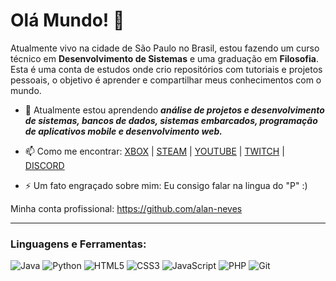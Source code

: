 # Olá Mundo! 👋

Atualmente vivo na cidade de São Paulo no Brasil, estou fazendo um curso técnico em **Desenvolvimento de Sistemas** e uma graduação em **Filosofia**. Esta é uma conta de estudos onde crio repositórios com tutoriais e projetos pessoais, o objetivo é aprender e compartilhar meus conhecimentos com o mundo.

- 🌱 Atualmente estou aprendendo ***análise de projetos e desenvolvimento de sistemas, bancos de dados, sistemas embarcados, programação de aplicativos mobile e desenvolvimento web.***

- 📫 Como me encontrar: [XBOX](https://www.xbox.com/pt-BR/play/user/Corry2571618) | [STEAM](https://steamcommunity.com/id/corry257) | [YOUTUBE](https://www.youtube.com/corry257) | [TWITCH](https://www.twitch.tv/corry257) | [DISCORD](https://discord.gg/eG7ZbPb4Rr)
  
- ⚡ Um fato engraçado sobre mim: Eu consigo falar na lingua do "P" :)

Minha conta profissional: https://github.com/alan-neves

---

### Linguagens e Ferramentas:
![Java](https://img.shields.io/badge/-Java-ED8B00?style=flat-square&logo=openjdk&logoColor=white)
![Python](https://img.shields.io/badge/-Python-3776AB?style=flat-square&logo=python&logoColor=white)
![HTML5](https://img.shields.io/badge/-HTML5-E34F26?style=flat-square&logo=html5&logoColor=white)
![CSS3](https://img.shields.io/badge/-CSS3-1572B6?style=flat-square&logo=css3)
![JavaScript](https://img.shields.io/badge/-JavaScript-F7DF1E?style=flat-square&logo=javascript&logoColor=black)
![PHP](https://img.shields.io/badge/-PHP-777BB4?style=flat-square&logo=php&logoColor=white)
![Git](https://img.shields.io/badge/-Git-F05032?style=flat-square&logo=git&logoColor=white)
